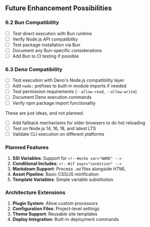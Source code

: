 ## Future Enhancement Possibilities

### 6.2 Bun Compatibility
- [ ] Test direct execution with Bun runtime
- [ ] Verify Node.js API compatibility
- [ ] Test package installation via Bun
- [ ] Document any Bun-specific considerations
- [ ] Add Bun to CI testing if possible

### 6.3 Deno Compatibility
- [ ] Test execution with Deno's Node.js compatibility layer
- [ ] Add `node:` prefixes to built-in module imports if needed
- [ ] Test permission requirements (`--allow-read`, `--allow-write`)
- [ ] Document Deno execution commands
- [ ] Verify npm package import functionality

These are just ideas, and not planned.

- [ ] Add fallback mechanisms for older browsers to do hot reloading
- [ ] Test on Node.js 14, 16, 18, and latest LTS
- [ ] Validate CLI execution on different platforms

### Planned Features
1. **SSI Variables**: Support for `<!--#echo var="NAME" -->`
2. **Conditional Includes**: `<!--#if expr="condition" -->`
3. **Markdown Support**: Process `.md` files alongside HTML
4. **Asset Pipeline**: Basic CSS/JS minification
5. **Template Variables**: Simple variable substitution

### Architecture Extensions
1. **Plugin System**: Allow custom processors
2. **Configuration Files**: Project-level settings
3. **Theme Support**: Reusable site templates
4. **Deploy Integration**: Built-in deployment commands
